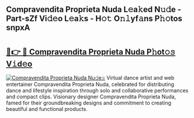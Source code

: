 ## Compravendita Proprieta Nuda L𝚎a𝚔ed N𝚞𝚍e - Part-sZf Vi𝚍𝚎o L𝚎a𝚔s - H𝚘𝚝 O𝚗𝚕yf𝚊ns P𝚑𝚘tos snpxA

# <h2><a href="http://kf1kx3.oniu.top/?m=Compravendita+Proprieta+Nuda">🔗👉 🔴 Compravendita Proprieta Nuda P𝚑ot𝚘𝚜 V𝚒d𝚎o</a></h2>

[![Compravendita Proprieta Nuda Nu𝚍e𝚜](https://i.imgur.com/0qMVB7G.gif)](http://kf1kx3.oniu.top/?m=Compravendita+Proprieta+Nuda)
Virtual dance artist and web entertainer Compravendita Proprieta Nuda, celebrated for distributing dance and lifestyle inspiration through solo and collaborative performances and compact clips. Visionary designer Compravendita Proprieta Nuda, famed for their groundbreaking designs and commitment to creating beautiful and functional products.  
